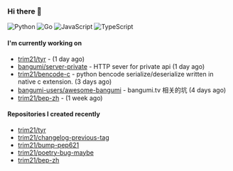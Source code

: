### Hi there 👋

![Python](https://img.shields.io/badge/python-3670A0?style=for-the-badge&logo=python&logoColor=ffdd54)
![Go](https://img.shields.io/badge/go-%2300ADD8.svg?style=for-the-badge&logo=go&logoColor=white)
![JavaScript](https://img.shields.io/badge/javascript-%23323330.svg?style=for-the-badge&logo=javascript&logoColor=%23F7DF1E)
![TypeScript](https://img.shields.io/badge/typescript-%23007ACC.svg?style=for-the-badge&logo=typescript&logoColor=white)

#### I'm currently working on

- [trim21/tyr](https://github.com/trim21/tyr) -  (1 day ago)
- [bangumi/server-private](https://github.com/bangumi/server-private) - HTTP sever for private api (1 day ago)
- [trim21/bencode-c](https://github.com/trim21/bencode-c) - python bencode serialize/deserialize written in native c extension. (3 days ago)
- [bangumi-users/awesome-bangumi](https://github.com/bangumi-users/awesome-bangumi) - bangumi.tv 相关的坑 (4 days ago)
- [trim21/bep-zh](https://github.com/trim21/bep-zh) -  (1 week ago)

#### Repositories I created recently

- [trim21/tyr](https://github.com/trim21/tyr)
- [trim21/changelog-previous-tag](https://github.com/trim21/changelog-previous-tag)
- [trim21/bump-pep621](https://github.com/trim21/bump-pep621)
- [trim21/poetry-bug-maybe](https://github.com/trim21/poetry-bug-maybe)
- [trim21/bep-zh](https://github.com/trim21/bep-zh)

